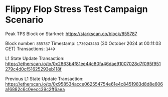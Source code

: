 # Flippy Flop Stress Test Campaign Scenario

Peak TPS Block on Starknet: <https://starkscan.co/block/855787>

Block number: `855787`
Timestamp: `1730243463` (30 October 2024 at 00:11:03 CET)
Transactions: `1449`

L1 State Update Transaction: <https://etherscan.io/tx/0x2863b4f81ee44c80fa46dae91007028d7f095f951279c4d0cf51625293eb118f>

Previous L1 State Update Transaction: <https://etherscan.io/tx/0x958534acce062554754e61e4c8451983d8d8e606a16882c6c0eecc39c2ff6aea>

